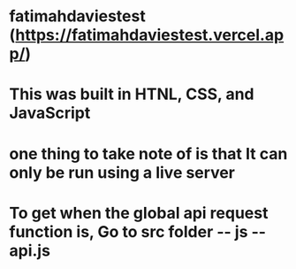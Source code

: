 # fatimahdaviestest  (https://fatimahdaviestest.vercel.app/)

# This was built in HTNL, CSS, and JavaScript


# one thing to take note of is that It can only be run using a live server

# To get when the global api request function is, Go to src folder -- js -- api.js


